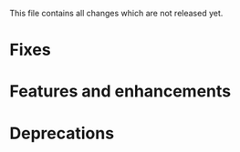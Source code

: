 This file contains all changes which are not released yet.
<!--
 Note that the content between the marker comment lines (e.g. FIXES-START/END) will be automatically
 moved into the docs/release-notes markdown files on release (via the .ci/ReleaseChangelog.java script).
 Simply add the changes as bullet points into those sections, empty lines will be ignored. Example:

* Description of the change - [#1234](https://github.com/elastic/apm-agent-java/pull/1234)
-->

# Fixes
<!--FIXES-START-->

<!--FIXES-END-->
# Features and enhancements
<!--ENHANCEMENTS-START-->

<!--ENHANCEMENTS-END-->
# Deprecations
<!--DEPRECATIONS-START-->

<!--DEPRECATIONS-END-->
